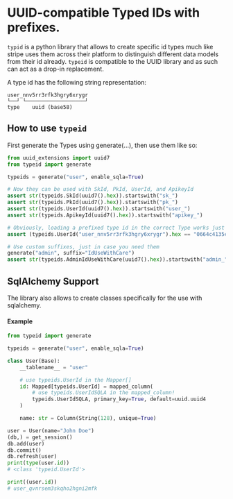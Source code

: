 # UUID-compatible Typed IDs with prefixes.

`typid` is a python library that allows to create specific id types much like
stripe uses them across their platform to distinguish different data models from
their id already. `typeid` is compatible to the UUID library and as such can act
as a drop-in replacement.

A type id has the following string representation:

    user_nnv5rr3rfk3hgry6xrygr
    └──┘ └───────────────────┘
    type    uuid (base58)

## How to use `typeid`

First generate the Types using generate(...), then use them like so:

```python
from uuid_extensions import uuid7
from typeid import generate

typeids = generate("user", enable_sqla=True)

# Now they can be used with SkId, PkId, UserId, and ApikeyId
assert str(typeids.SkId(uuid7().hex)).startswith("sk_")
assert str(typeids.PkId(uuid7().hex)).startswith("pk_")
assert str(typeids.UserId(uuid7().hex)).startswith("user_")
assert str(typeids.ApikeyId(uuid7().hex)).startswith("apikey_")

# Obviously, loading a prefixed type id in the correct Type works just fine
assert (typeids.UserId("user_nnv5rr3rfk3hgry6xrygr").hex == "0664c4135ed83faabd4bc0dc33839c9f")

# Use custom suffixes, just in case you need them
generate("admin", suffix="IdUseWithCare")
assert str(typeids.AdminIdUseWithCare(uuid7().hex)).startswith("admin_")
```

## SqlAlchemy Support

The library also allows to create classes specifically for the use with
sqlalchemy.

#### Example

```python
from typeid import generate

typeids = generate("user", enable_sqla=True)

class User(Base):
    __tablename__ = "user"

    # use typeids.UserId in the Mapper[]
    id: Mapped[typeids.UserId] = mapped_column(
        # use typeids.UserIdSQLA in the mapped_column!
        typeids.UserIdSQLA, primary_key=True, default=uuid.uuid4
    )

    name: str = Column(String(128), unique=True)

user = User(name="John Doe")
(db,) = get_session()
db.add(user)
db.commit()
db.refresh(user)
print(type(user.id))
# <class 'typeid.UserId'>

print((user.id))
# user_qvnrsem3skqho2hgni2mfk
```

